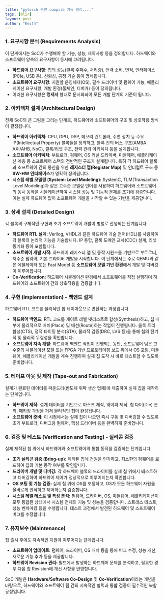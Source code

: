 ```yaml
---
title: "pytorch 관련 compile 기능 정리...."
tags: [mlir]
layout: post
author: "Keith"
---
```


### **1. 요구사항 분석 (Requirements Analysis)**

이 단계에서는 SoC가 수행해야 할 기능, 성능, 제약사항 등을 정의합니다. 하드웨어와 소프트웨어 양측의 요구사항이 동시에 고려됩니다.

* **하드웨어 요구사항:** 칩의 성능(클록 주파수, 처리량), 전력 소비, 면적, 인터페이스(PCIe, USB 등), 신뢰성, 공정 기술 등이 명세됩니다.
* **소프트웨어 요구사항:** 지원할 운영체제(OS), 필수 드라이버 및 펌웨어 기능, 애플리케이션 요구사항, 개발 환경(툴체인, 디버거) 등이 정의됩니다.
* 이러한 요구사항은 **명세서** 형태로 문서화되어 모든 개발 단계의 기준이 됩니다.

### **2. 아키텍처 설계 (Architectural Design)**

전체 SoC의 큰 그림을 그리는 단계로, 하드웨어와 소프트웨어의 구조 및 상호작용 방식이 결정됩니다.

* **하드웨어 아키텍처:** CPU, GPU, DSP, 메모리 컨트롤러, 주변 장치 등 주요 IP(Intellectual Property) 블록들을 정의하고, 블록 간의 버스 구조(AMBA AXI/AHB, NoC), 클록/리셋 구조, 전력 관리 아키텍처 등을 설계합니다.
* **소프트웨어 아키텍처:** 부트로더, 펌웨어, OS 커널 드라이버, 미들웨어, 애플리케이션 계층 등 소프트웨어 스택의 전반적인 구조가 설계됩니다. 특히 각 하드웨어 블록과 소프트웨어 간의 통신을 위한 **레지스터 맵(Register Map)** 및 인터럽트 구조 등 **SW-HW 인터페이스**가 명확히 정의됩니다.
* **시스템 레벨 모델링 (System-Level Modeling):** SystemC, TLM(Transaction Level Modeling)과 같은 고수준 모델링 언어를 사용하여 하드웨어와 소프트웨어의 동시 동작을 시뮬레이션하여 시스템 성능 및 기능적 문제를 조기에 검증합니다. 이는 실제 하드웨어 없이 소프트웨어 개발을 시작할 수 있는 기반을 제공합니다.



### **3. 상세 설계 (Detailed Design)**

각 블록의 구체적인 구현과 초기 소프트웨어 개발이 병렬로 진행되는 단계입니다.

* **하드웨어 RTL 설계:** Verilog, VHDL과 같은 하드웨어 기술 언어(HDL)를 사용하여 각 블록의 논리적 기능을 기술합니다. IP 통합, 클록 도메인 교차(CDC) 설계, 리셋 동기화 등이 포함됩니다.
* **소프트웨어 개발 시작:** 하드웨어 레지스터 맵 및 동작 시퀀스를 기반으로 부트로더, 저수준 펌웨어, 기본 드라이버 개발을 시작합니다. 이 단계에서는 주로 QEMU와 같은 에뮬레이터 또는 Fast Model 등 **소프트웨어 모델 기반 환경**에서 개발 및 디버깅이 이루어집니다.
* **Co-Verification:** 하드웨어 시뮬레이션 환경에서 소프트웨어를 직접 실행하며 하드웨어와 소프트웨어 간의 상호작용을 검증합니다.



### **4. 구현 (Implementation) - 백엔드 설계**

하드웨어 RTL 코드를 물리적인 칩 레이아웃으로 변환하는 과정입니다.

* **하드웨어 백엔드:** RTL 코드를 게이트 레벨 넷리스트로 합성(Synthesis)하고, 칩 내부에 물리적으로 배치(Place) 및 배선(Route)하는 작업이 진행됩니다. 클록 트리 합성(CTS), 정적 타이밍 분석(STA), 물리적 검증(DRC, LVS 등)을 통해 칩의 전기적 및 물리적 무결성을 확인합니다.
* **소프트웨어 지속 개발:** 하드웨어 백엔드 작업이 진행되는 동안, 소프트웨어 팀은 고수준의 시뮬레이션 모델 또는 FPGA 기반 프로토타이핑 보드 위에서 OS 포팅, 미들웨어, 애플리케이션 개발을 계속 진행하여 실제 칩 도착 시 바로 테스트할 수 있도록 준비합니다.



### **5. 테이프 아웃 및 제작 (Tape-out and Fabrication)**

설계가 완료된 데이터를 파운드리(반도체 위탁 생산 업체)에 제출하여 실제 칩을 제작하는 단계입니다.

* **하드웨어 제작:** 설계 데이터를 기반으로 마스크 제작, 웨이퍼 제작, 칩 다이(Die) 분리, 패키징 과정을 거쳐 물리적인 칩이 완성됩니다.
* **소프트웨어 준비:** 이 시점에서는 실제 칩이 나오면 즉시 구동 및 디버깅할 수 있도록 초기 부트로더, 디버그용 펌웨어, 핵심 드라이버 등을 완벽하게 준비합니다.



### **6. 검증 및 테스트 (Verification and Testing) - 실리콘 검증**

실제 제작된 칩 위에서 하드웨어와 소프트웨어의 통합 동작을 검증하는 단계입니다.

* **초기 실리콘 검증 (Bring-up):** 제작된 칩에 전원을 인가하고, 최소한의 펌웨어를 로드하여 칩의 기본 동작 여부를 확인합니다.
* **드라이버 개발 및 디버깅:** 각 하드웨어 블록의 드라이버를 실제 칩 위에서 테스트하고 디버깅하여 하드웨어 제어가 정상적으로 이루어지는지 확인합니다.
* **OS 포팅 및 기능 검증:** 실제 칩 위에 OS를 포팅하고, OS가 모든 하드웨어 자원을 올바르게 인식하고 제어하는지 검증합니다.
* **시스템 레벨 테스트 및 특성 분석:** 펌웨어, 드라이버, OS, 미들웨어, 애플리케이션이 모두 통합된 상태에서 시스템 전체의 기능 및 성능을 검증합니다. 스트레스 테스트, 성능 벤치마킹 등을 수행합니다. 테스트 과정에서 발견된 하드웨어 및 소프트웨어 버그를 수정합니다.



### **7. 유지보수 (Maintenance)**

칩 출시 후에도 지속적인 지원이 이루어지는 단계입니다.

* **소프트웨어 업데이트:** 펌웨어, 드라이버, OS 패치 등을 통해 버그 수정, 성능 개선, 새로운 기능 추가 등을 제공합니다.
* **하드웨어 Revision 관리:** 필드에서 발생하는 하드웨어 문제를 분석하고, 필요한 경우 다음 칩 Revision에 개선 사항을 반영합니다.

SoC 개발은 **Hardware/Software Co-Design** 및 **Co-Verification**이라는 개념을 바탕으로, 하드웨어와 소프트웨어 팀 간의 지속적인 협력과 통합 검증이 필수적인 복합 공정입니다.